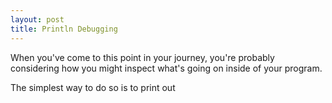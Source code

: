 ```yaml
---
layout: post
title: Println Debugging
---
```


When you've come to this point in your journey, you're probably considering how you might inspect what's going on inside of your program.

The simplest way to do so is to print out 

